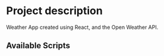 # Project description

Weather App created using React, and the Open Weather API.

## Available Scripts

